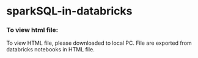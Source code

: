 # sparkSQL-in-databricks

### To view html file:

To view HTML file, please downloaded to local PC. File are exported from databricks notebooks in HTML file. 

